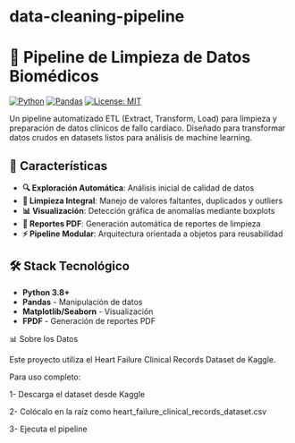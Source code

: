 # data-cleaning-pipeline
# 🧹 Pipeline de Limpieza de Datos Biomédicos

[![Python](https://img.shields.io/badge/Python-3.8%2B-blue)](https://python.org)
[![Pandas](https://img.shields.io/badge/Pandas-1.5%2B-orange)](https://pandas.pydata.org)
[![License: MIT](https://img.shields.io/badge/License-MIT-yellow.svg)](https://opensource.org/licenses/MIT)

Un pipeline automatizado ETL (Extract, Transform, Load) para limpieza y preparación de datos clínicos de fallo cardíaco. Diseñado para transformar datos crudos en datasets listos para análisis de machine learning.

## 🚀 Características

- **🔍 Exploración Automática**: Análisis inicial de calidad de datos
- **🧼 Limpieza Integral**: Manejo de valores faltantes, duplicados y outliers
- **📊 Visualización**: Detección gráfica de anomalías mediante boxplots
- **📄 Reportes PDF**: Generación automática de reportes de limpieza
- **⚡ Pipeline Modular**: Arquitectura orientada a objetos para reusabilidad

## 🛠️ Stack Tecnológico

- **Python 3.8+**
- **Pandas** - Manipulación de datos
- **Matplotlib/Seaborn** - Visualización
- **FPDF** - Generación de reportes PDF

📊 Sobre los Datos

Este proyecto utiliza el Heart Failure Clinical Records Dataset de Kaggle.

Para uso completo:

1- Descarga el dataset desde Kaggle

2- Colócalo en la raíz como heart_failure_clinical_records_dataset.csv

3- Ejecuta el pipeline

